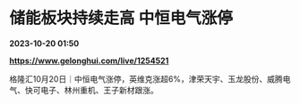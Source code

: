 # 储能板块持续走高 中恒电气涨停

**2023-10-20 01:50**

**https://www.gelonghui.com/live/1254521**

格隆汇10月20日｜中恒电气涨停，英维克涨超6%，津荣天宇、玉龙股份、威腾电气、快可电子、林州重机、王子新材跟涨。